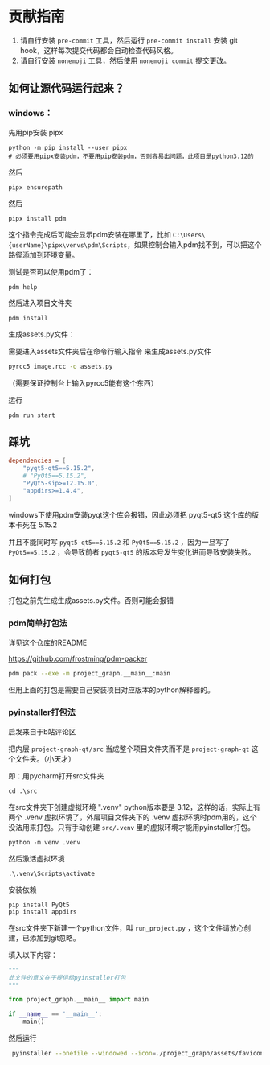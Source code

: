 # 贡献指南

1. 请自行安装 `pre-commit` 工具，然后运行 `pre-commit install` 安装 git hook，这样每次提交代码都会自动检查代码风格。
2. 请自行安装 `nonemoji` 工具，然后使用 `nonemoji commit` 提交更改。



## 如何让源代码运行起来？

### windows：

先用pip安装 pipx

```shell
python -m pip install --user pipx
# 必须要用pipx安装pdm，不要用pip安装pdm，否则容易出问题，此项目是python3.12的
```

然后

```
pipx ensurepath
```

然后

```
pipx install pdm
```

这个指令完成后可能会显示pdm安装在哪里了，比如 `C:\Users\{userName}\pipx\venvs\pdm\Scripts`，如果控制台输入pdm找不到，可以把这个路径添加到环境变量。

测试是否可以使用pdm了：

```
pdm help
```

然后进入项目文件夹

```
pdm install
```



生成assets.py文件：

需要进入assets文件夹后在命令行输入指令  来生成assets.py文件

```sh
pyrcc5 image.rcc -o assets.py
```

（需要保证控制台上输入pyrcc5能有这个东西）



运行

```
pdm run start
```





## 踩坑

```toml
dependencies = [
    "pyqt5-qt5==5.15.2",
    # "PyQt5==5.15.2",
    "PyQt5-sip>=12.15.0",
    "appdirs>=1.4.4",
]
```

windows下使用pdm安装pyqt这个库会报错，因此必须把 pyqt5-qt5 这个库的版本卡死在 5.15.2

并且不能同时写 `pyqt5-qt5==5.15.2` 和 `PyQt5==5.15.2` ，因为一旦写了 `PyQt5==5.15.2` ，会导致前者 `pyqt5-qt5` 的版本号发生变化进而导致安装失败。

## 如何打包

打包之前先生成生成assets.py文件。否则可能会报错

### pdm简单打包法

详见这个仓库的README

https://github.com/frostming/pdm-packer

```sh
pdm pack --exe -m project_graph.__main__:main
```

但用上面的打包是需要自己安装项目对应版本的python解释器的。

### pyinstaller打包法

启发来自于b站评论区

把内层 `project-graph-qt/src` 当成整个项目文件夹而不是 `project-graph-qt` 这个文件夹。（小天才）

即：用pycharm打开src文件夹

```
cd .\src
```

在src文件夹下创建虚拟环境 ".venv" python版本要是 3.12，这样的话，实际上有两个 .venv 虚拟环境了，外层项目文件夹下的 .venv 虚拟环境时pdm用的，这个没法用来打包。只有手动创建 `src/.venv` 里的虚拟环境才能用pyinstaller打包。

```
python -m venv .venv
```

然后激活虚拟环境

```
.\.venv\Scripts\activate
```

安装依赖

```
pip install PyQt5
pip install appdirs
```

在src文件夹下新建一个python文件，叫 `run_project.py` ，这个文件请放心创建，已添加到git忽略。

填入以下内容：

```python
"""
此文件的意义在于提供给pyinstaller打包
"""

from project_graph.__main__ import main

if __name__ == '__main__':
    main()

```

然后运行

```sh
 pyinstaller --onefile --windowed --icon=./project_graph/assets/favicon.ico run_project.py -n project-graph
```

